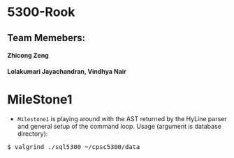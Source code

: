 # 5300-Rook

## Team Memebers:
#### Zhicong Zeng
#### Lolakumari Jayachandran, Vindhya Nair

# MileStone1
- <code>Milestone1</code> is playing around with the AST returned by the HyLine parser and general setup of the command loop.
Usage (argument is database directory):
<pre>
$ valgrind ./sql5300 ~/cpsc5300/data
</pre>
